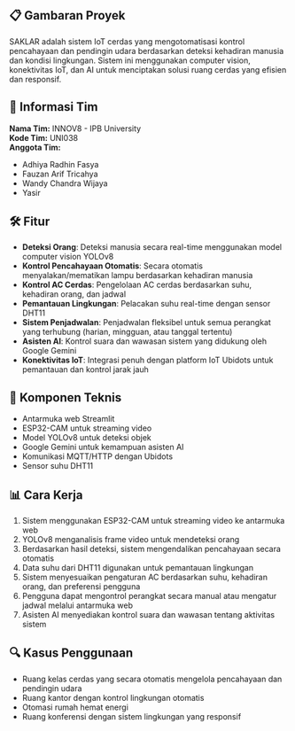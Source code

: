 ## 📋 Gambaran Proyek
SAKLAR adalah sistem IoT cerdas yang mengotomatisasi kontrol pencahayaan dan pendingin udara berdasarkan deteksi kehadiran manusia dan kondisi lingkungan. Sistem ini menggunakan computer vision, konektivitas IoT, dan AI untuk menciptakan solusi ruang cerdas yang efisien dan responsif.

## 👥 Informasi Tim
**Nama Tim:** INNOV8 - IPB University  
**Kode Tim:** UNI038  
**Anggota Tim:**
- Adhiya Radhin Fasya
- Fauzan Arif Tricahya
- Wandy Chandra Wijaya
- Yasir

## 🛠️ Fitur
- **Deteksi Orang**: Deteksi manusia secara real-time menggunakan model computer vision YOLOv8
- **Kontrol Pencahayaan Otomatis**: Secara otomatis menyalakan/mematikan lampu berdasarkan kehadiran manusia
- **Kontrol AC Cerdas**: Pengelolaan AC cerdas berdasarkan suhu, kehadiran orang, dan jadwal
- **Pemantauan Lingkungan**: Pelacakan suhu real-time dengan sensor DHT11
- **Sistem Penjadwalan**: Penjadwalan fleksibel untuk semua perangkat yang terhubung (harian, mingguan, atau tanggal tertentu)
- **Asisten AI**: Kontrol suara dan wawasan sistem yang didukung oleh Google Gemini
- **Konektivitas IoT**: Integrasi penuh dengan platform IoT Ubidots untuk pemantauan dan kontrol jarak jauh

## 🔧 Komponen Teknis
- Antarmuka web Streamlit
- ESP32-CAM untuk streaming video
- Model YOLOv8 untuk deteksi objek
- Google Gemini untuk kemampuan asisten AI
- Komunikasi MQTT/HTTP dengan Ubidots
- Sensor suhu DHT11

## 📊 Cara Kerja
1. Sistem menggunakan ESP32-CAM untuk streaming video ke antarmuka web
2. YOLOv8 menganalisis frame video untuk mendeteksi orang
3. Berdasarkan hasil deteksi, sistem mengendalikan pencahayaan secara otomatis
4. Data suhu dari DHT11 digunakan untuk pemantauan lingkungan
5. Sistem menyesuaikan pengaturan AC berdasarkan suhu, kehadiran orang, dan preferensi pengguna
6. Pengguna dapat mengontrol perangkat secara manual atau mengatur jadwal melalui antarmuka web
7. Asisten AI menyediakan kontrol suara dan wawasan tentang aktivitas sistem

## 🔍 Kasus Penggunaan
- Ruang kelas cerdas yang secara otomatis mengelola pencahayaan dan pendingin udara
- Ruang kantor dengan kontrol lingkungan otomatis
- Otomasi rumah hemat energi
- Ruang konferensi dengan sistem lingkungan yang responsif
